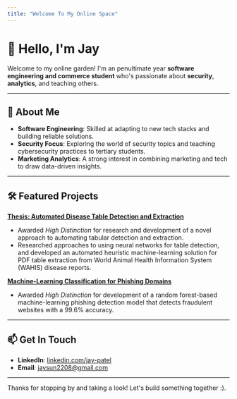 ```yaml
---
title: "Welcome To My Online Space"
---
```


# 👋 Hello, I'm Jay

Welcome to my online garden! I'm an penultimate year **software engineering and commerce student** who's passionate about **security**, **analytics**, and teaching others.

---

## 🚀 About Me
- **Software Engineering**: Skilled at adapting to new tech stacks and building reliable solutions.
- **Security Focus**: Exploring the world of security topics and teaching cybersecurity practices to tertiary students.
- **Marketing Analytics**: A strong interest in combining marketing and tech to draw data-driven insights.

---

## 🛠 Featured Projects

[**Thesis: Automated Disease Table Detection and Extraction**](Automated%20Table%20Detection%20&%20Extraction%20From%20PDF%20Disease%20Reports)
- Awarded *High Distinction* for research and development of a novel approach to automating tabular detection and extraction. 
- Researched approaches to using neural networks for table detection, and developed an automated heuristic machine-learning solution for PDF table extraction from World Animal Health Information System (WAHIS) disease reports.

[**Machine-Learning Classification for Phishing Domains**](Phishing%20Detection%20Using%20Machine-Learning.md)
- Awarded *High Distinction* for development of a random forest-based machine-learning phishing detection model that detects fraudulent websites with a 99.6% accuracy.

---

## 📫 Get In Touch
- **LinkedIn**: [linkedin.com/jay-patel](https://www.linkedin.com/in/jay-patel-50ab23166/)
- **Email**: [jaysun2208@gmail.com](mailto:jaysun2208@gmail.com)

---

Thanks for stopping by and taking a look! Let's build something together :).
